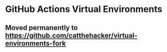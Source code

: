 # GitHub Actions Virtual Environments

## Moved permanently to https://github.com/catthehacker/virtual-environments-fork
